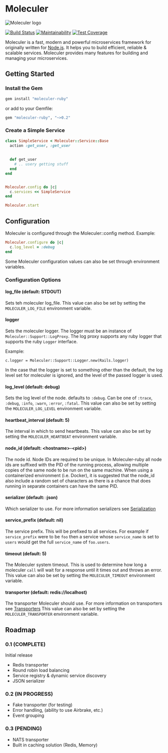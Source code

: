 # Moleculer
![Moleculer logo](https://github.com/moleculerjs/moleculer/raw/master/docs/assets/logo.png)

[![Build Status](https://travis-ci.org/moleculer-ruby/moleculer.svg?branch=develop)](https://travis-ci.org/moleculer-ruby/moleculer)
[![Maintainability](https://api.codeclimate.com/v1/badges/d4211bbefca62cb4c10e/maintainability)](https://codeclimate.com/github/moleculer-ruby/moleculer/maintainability)
[![Test Coverage](https://api.codeclimate.com/v1/badges/d4211bbefca62cb4c10e/test_coverage)](https://codeclimate.com/github/moleculer-ruby/moleculer/test_coverage)

Moleculer is a fast, modern and powerful microservices framework for originally written for [Node.js](). It helps you to 
build efficient, reliable & scalable services. Moleculer provides many features for building and managing your 
microservices.


## Getting Started
### Install the Gem

```ruby
gem install "moleculer-ruby"
```

or add to your Gemfile:

```ruby
gem "moleculer-ruby", "~>0.2"
```

### Create a  Simple Service

```ruby
class SimpleService < Moleculer::Service::Base
  action :get_user, :get_user
  
  
  def get_user
    # .. usery getting stuff
  end
end


Moleculer.config do |c|
  c.services << SimpleService
end

Moleculer.start

```


## Configuration

Moleculer is configured through the Moleculer::config method. Example:

```ruby
Moleculer.configure do |c|
  c.log_level = :debug
end
```

Some Moleculer configuration values can also be set through environment variables.

### Configuration Options

#### log_file (default: STDOUT)
Sets teh moleculer log_file. This value can also be set by setting the `MOLECULER_LOG_FILE` environment variable.

#### logger
Sets the moleculer logger. The logger must be an instance of `Moleculer::Support::LogProxy`. The log proxy supports any
ruby logger that supports the ruby `Logger` interface.

Example: 
```
c.logger = Moleculer::Support::Logger.new(Rails.logger)
```

In the case that the logger is set to something other than the default, the log level set for moleculer is ignored, and the
level of the passed logger is used.

#### log_level (default: debug)
Sets the log level of the node. defaults to `:debug`. Can be one of `:trace`, `:debug`, `:info`, `:warn`, `:error`, 
`:fatal`. This value can also be set by setting the `MOLECULER_LOG_LEVEL` environment variable.

#### heartbeat_interval (default: 5)
The interval in which to send heartbeats. This value can also be set by setting the `MOLECULER_HEARTBEAT` environment variable.

#### node_id (default: \<hostname\>-\<pid\>)
The node id. Node IDs are required to be unique. In Moleculer-ruby all node ids are suffixed with the PID of the 
running process, allowing multiple copies of the same node to be run on the same machine. When using a containerized
environment (i.e. Docker), it is suggested that the node_id also include a random set of characters as there is a chance
that does running in separate containers can have the same PID.

#### serializer (default: :json)
Which serializer to use. For more information serializers see [Serialization](https://moleculer.services/docs/0.13/networking.html#Serialization)

#### service_prefix (default: nil)
The service prefix. This will be prefixed to all services. For example if `service_prefix` were to be `foo` then a
service whose `service_name` is set to `users` would get the full `service_name` of `foo.users`.

#### timeout (default: 5)
The Moleculer system timeout. This is used to determine how long a moleculer `call` will wait for a response until it
times out and throws an error. This value can also be set by setting the `MOLECULER_TIMEOUT` environment variable.

#### transporter (default: redis://localhost)
The transporter Moleculer should use. For more information on transporters see [Transporters](https://moleculer.services/docs/0.13/networking.html#Transporters)
This value can also be set by setting the `MOLECULER_TRANSPORTER` environment variable.


## Roadmap

### 0.1 (COMPLETE)
Initial release

* Redis transporter
* Round robin load balancing
* Service registry & dynamic service discovery
* JSON serializer

### 0.2 (IN  PROGRESS)
* Fake transporter (for testing)
* Error handling, (ability to use Airbrake, etc.)
* Event grouping

### 0.3 (PENDING)
* NATS transporter
* Built in caching solution (Redis, Memory)
